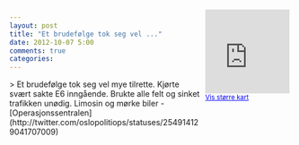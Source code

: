 ```yaml
---
layout: post
title: "Et brudefølge tok seg vel ..."
date: 2012-10-07 5:00
comments: true
categories: 
---
```

<div style="float:right; margin:5px; position:relative;top:-130px;"><iframe width="150" height="150" frameborder="0" scrolling="no" marginheight="0" marginwidth="0" src="http://maps.google.com/maps?q=%22E6,+Oslo&hl=no&t=m&z=14&output=embed&iwloc=&"></iframe><br/><small><a href="http://maps.google.com/maps?q=%22E6,+Oslo&hl=no&t=m&z=14&source=embed&iwloc=A" style="color:#0000FF;text-align:left" target="_new">Vis st&oslash;rre kart</a></small></div>
> Et brudefølge tok seg vel mye tilrette. Kjørte svært sakte E6 inngående. Brukte alle felt og sinket trafikken unødig. Limosin og mørke biler 
- [Operasjonssentralen](http://twitter.com/oslopolitiops/statuses/254914129041707009)

